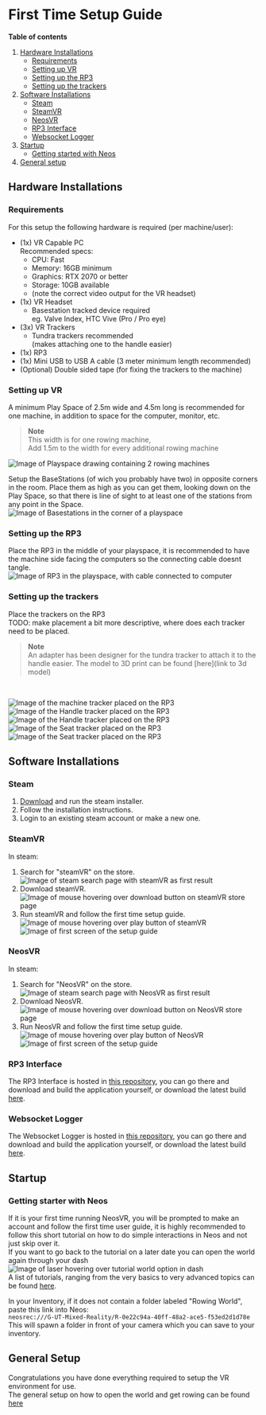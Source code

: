 # First Time Setup Guide

**Table of contents**<br>
1. [Hardware Installations](#hardware-installations)
    * [Requirements](#requirements)
    * [Setting up VR](#setting-up-vr)
    * [Setting up the RP3](#setting-up-the-rp3)
    * [Setting up the trackers](#setting-up-the-trackers)
2. [Software Installations](#software-installations)
    * [Steam](#steam)
    * [SteamVR](#steamvr)
    * [NeosVR](#neosvr)
    * [RP3 Interface](#rp3-interface)
    * [Websocket Logger](#websocket-logger)
3. [Startup](#startup)
    * [Getting started with Neos](#getting-starter-with-neos)
4. [General setup](#general-setup)

## Hardware Installations

### Requirements
For this setup the following hardware is required (per machine/user):
* (1x) VR Capable PC<br>
Recommended specs:
    * CPU: Fast
    * Memory: 16GB minimum
    * Graphics: RTX 2070 or better
    * Storage: 10GB available
    * (note the correct video output for the VR headset)
* (1x) VR Headset<br>
    * Basestation tracked device required<br>
    eg. Valve Index, HTC Vive (Pro / Pro eye)
* (3x) VR Trackers<br>
    * Tundra trackers recommended<br>
    (makes attaching one to the handle easier)
* (1x) RP3
* (1x) Mini USB to USB A cable (3 meter minimum length recommended)
* (Optional) Double sided tape (for fixing the trackers to the machine)

### Setting up VR
A minimum Play Space of 2.5m wide and 4.5m long is recommended for one machine, in addition to space for the computer, monitor, etc.<br>
> **Note**<br>
> This width is for one rowing machine,<br>
> Add 1.5m to the width for every additional rowing machine<br>

![Image of Playspace drawing containing 2 rowing machines]()

Setup the BaseStations (of wich you probably have two) in opposite corners in the room. Place them as high as you can get them, looking down on the Play Space, so that there is line of sight to at least one of the stations from any point in the Space.<br>
![Image of Basestations in the corner of a playspace](/Images/BasestationCorner.jpg)

### Setting up the RP3
Place the RP3 in the middle of your playspace, it is recommended to have the machine side facing the computers so the connecting cable doesnt tangle.<br>
![Image of RP3 in the playspace, with cable connected to computer](/Images/ConnectedRP3.jpg)

### Setting up the trackers
Place the trackers on the RP3
<br>TODO: make placement a bit more descriptive, where does each tracker need to be placed.<br>
> **Note**<br>
> An adapter has been designer for the tundra tracker to attach it to the handle easier. The model to 3D print can be found [here](link to 3d model)
<br>

![Image of the machine tracker placed on the RP3](/Images/MachineTracker.jpg)<br>
![Image of the Handle tracker placed on the RP3](/Images/HandleTracker1.jpg)<br>
![Image of the Handle tracker placed on the RP3](/Images/HandleTracker2.jpg)<br>
![Image of the Seat tracker placed on the RP3](/Images/SeatTracker1.jpg)
![Image of the Seat tracker placed on the RP3](/Images/SeatTracker2.jpg)

## Software Installations

### Steam
1. [Download](https://store.steampowered.com/about/) and run the steam installer.
2. Follow the installation instructions.
3. Login to an existing steam account or make a new one.

### SteamVR
In steam:
1. Search for "steamVR" on the store.<br>
![Image of steam search page with steamVR as first result](/Images/SteamVRSearch.png)
2. Download steamVR.<br>
![Image of mouse hovering over download button on steamVR store page](/Images/SteamVRInstall.png)
3. Run steamVR and follow the first time setup guide.<br>
![Image of mouse hovering over play button of steamVR](/Images/SteamVRLaunch.png)<br>
![Image of first screen of the setup guide](/Images/SteamVRSetup.png)

### NeosVR
In steam:
1. Search for "NeosVR" on the store.<br>
![Image of steam search page with NeosVR as first result](/Images/NeosVRSearch.png)
2. Download NeosVR.<br>
![Image of mouse hovering over download button on NeosVR store page](/Images/NeosVRInstall.png)
3. Run NeosVR and follow the first time setup guide.<br>
![Image of mouse hovering over play button of NeosVR](/Images/NeosVRLauncher.png)<br>
![Image of first screen of the setup guide](/Images/NeosVRLaunchFirstTime.png)

### RP3 Interface
The RP3 Interface is hosted in [this repository](https://github.com/marsmaantje/RP3-Interface), you can go there and download and build the application yourself, or download the latest build [here](https://github.com/marsmaantje/RP3-Interface/releases/latest).

### Websocket Logger
The Websocket Logger is hosted in [this repository](https://github.com/marsmaantje/WebsocketLogger), you can go there and download and build the application yourself, or download the latest build [here](https://github.com/marsmaantje/WebsocketLogger/releases/latest).

## Startup

### Getting starter with Neos
If it is your first time running NeosVR, you will be prompted to make an account and follow the first time user guide, it is highly recommended to follow this short tutorial on how to do simple interactions in Neos and not just skip over it.<br>
If you want to go back to the tutorial on a later date you can open the world again through your dash<br>
![Image of laser hovering over tutorial world option in dash](/Images/NeosVRTutorialWorld.png)<br>
A list of tutorials, ranging from the very basics to very advanced topics can be found [here](https://wiki.neos.com/Tutorials).

In your Inventory, if it does not contain a folder labeled "Rowing World", paste this link into Neos:<br>
`neosrec:///G-UT-Mixed-Reality/R-0e22c94a-40ff-48a2-ace5-f53ed2d1d78e`<br>
This will spawn a folder in front of your camera which you can save to your inventory.

## General Setup
Congratulations you have done everything required to setup the VR environment for use.<br>
The general setup on how to open the world and get rowing can be found [here](GeneralSetupGuide.md)